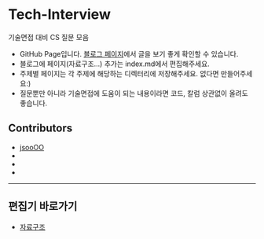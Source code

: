 # Tech-Interview
기술면접 대비 CS 질문 모음

- GitHub Page입니다. [블로그 페이지](https://kjsu0209.github.io/Tech-Interview/)에서 글을 보기 좋게 확인할 수 있습니다.
- 블로그에 페이지(자료구조...) 추가는 index.md에서 편집해주세요.
- 주제별 페이지는 각 주제에 해당하는 디렉터리에 저장해주세요. 없다면 만들어주세요:)
- 질문뿐만 아니라 기술면접에 도움이 되는 내용이라면 코드, 칼럼 상관없이 올려도 좋습니다.

## Contributors
- [jsooOO](https://github.com/kjsu0209)
-
-
-

------
## 편집기 바로가기

- [자료구조](https://github.com/kjsu0209/Tech-Interview/blob/main/data-structure/ds.md)
